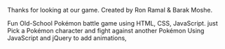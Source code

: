 Thanks for looking at our game.
Created by Ron Ramal & Barak Moshe.

Fun Old-School Pokémon battle game using HTML, CSS, JavaScript.
just Pick a Pokémon character and fight against another Pokémon Using JavaScript and jQuery to add animations,

